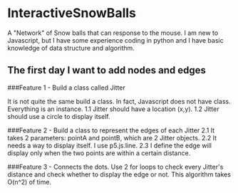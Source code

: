 # InteractiveSnowBalls
A "Network" of Snow balls that can response to the mouse.
I am new to Javascript, but I have some experience coding in python and I have basic knowledge of data structure and algorithm.

## The first day I want to add nodes and edges

###Feature 1 - Build a class called Jitter

It is not quite the same build a class. In fact, Javascript does not have class. Everything is an instance.
1.1 Jitter should have a location (x,y).
1.2 Jitter should use a circle to display itself.

###Feature 2 - Build a class to represent the edges of each Jitter
2.1 It takes 2 parameters: pointA and pointB, which are 2 Jitter objects.
2.2 It needs a way to display itself. I use p5.js.line.
2.3 I define the edge will display only when the two points are within a certain distance.

###Feature 3 - Connects the dots.
Use 2 for loops to check every Jitter's distance and check whether to display the edge or not. This algorithm takes O(n^2) of time.
